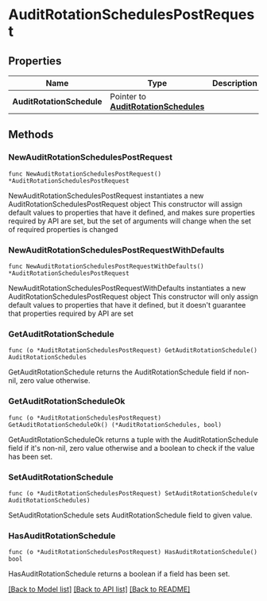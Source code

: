 # AuditRotationSchedulesPostRequest

## Properties

Name | Type | Description | Notes
------------ | ------------- | ------------- | -------------
**AuditRotationSchedule** | Pointer to [**AuditRotationSchedules**](AuditRotationSchedules.md) |  | [optional] 

## Methods

### NewAuditRotationSchedulesPostRequest

`func NewAuditRotationSchedulesPostRequest() *AuditRotationSchedulesPostRequest`

NewAuditRotationSchedulesPostRequest instantiates a new AuditRotationSchedulesPostRequest object
This constructor will assign default values to properties that have it defined,
and makes sure properties required by API are set, but the set of arguments
will change when the set of required properties is changed

### NewAuditRotationSchedulesPostRequestWithDefaults

`func NewAuditRotationSchedulesPostRequestWithDefaults() *AuditRotationSchedulesPostRequest`

NewAuditRotationSchedulesPostRequestWithDefaults instantiates a new AuditRotationSchedulesPostRequest object
This constructor will only assign default values to properties that have it defined,
but it doesn't guarantee that properties required by API are set

### GetAuditRotationSchedule

`func (o *AuditRotationSchedulesPostRequest) GetAuditRotationSchedule() AuditRotationSchedules`

GetAuditRotationSchedule returns the AuditRotationSchedule field if non-nil, zero value otherwise.

### GetAuditRotationScheduleOk

`func (o *AuditRotationSchedulesPostRequest) GetAuditRotationScheduleOk() (*AuditRotationSchedules, bool)`

GetAuditRotationScheduleOk returns a tuple with the AuditRotationSchedule field if it's non-nil, zero value otherwise
and a boolean to check if the value has been set.

### SetAuditRotationSchedule

`func (o *AuditRotationSchedulesPostRequest) SetAuditRotationSchedule(v AuditRotationSchedules)`

SetAuditRotationSchedule sets AuditRotationSchedule field to given value.

### HasAuditRotationSchedule

`func (o *AuditRotationSchedulesPostRequest) HasAuditRotationSchedule() bool`

HasAuditRotationSchedule returns a boolean if a field has been set.


[[Back to Model list]](../README.md#documentation-for-models) [[Back to API list]](../README.md#documentation-for-api-endpoints) [[Back to README]](../README.md)


